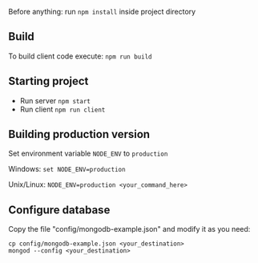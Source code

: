 Before anything: run `npm install` inside project directory

## Build

To build client code execute: `npm run build`

## Starting project

* Run server `npm start`
* Run client `npm run client`




## Building production version

Set environment variable `NODE_ENV` to `production`

Windows: `set NODE_ENV=production`

Unix/Linux: `NODE_ENV=production <your_command_here>`

## Configure database

Copy the file "config/mongodb-example.json" and modify it as you need:

```
cp config/mongodb-example.json <your_destination>
mongod --config <your_destination>
```
